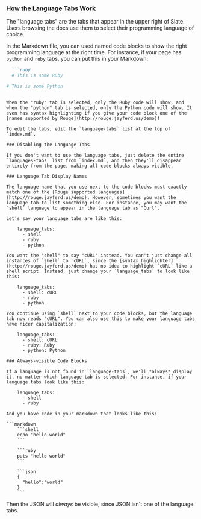 ### How the Language Tabs Work

The "language tabs" are the tabs that appear in the upper right of Slate. Users browsing the docs use them to select their programming language of choice.

In the Markdown file, you can used named code blocks to show the right programming language at the right time. For instance, if your page has `python` and `ruby` tabs, you can put this in your Markdown:

```markdown
  ```ruby
  # This is some Ruby
  ```
  
  ```python
  # This is some Python
  ```
```

When the "ruby" tab is selected, only the Ruby code will show, and when the "python" tab is selected, only the Python code will show. It even has syntax highlighting if you give your code block one of the [names supported by Rouge](http://rouge.jayferd.us/demo)!

To edit the tabs, edit the `language-tabs` list at the top of `index.md`.

### Disabling the Language Tabs

If you don't want to use the language tabs, just delete the entire `languages-tabs` list from `index.md`, and then they'll disappear entirely from the page, making all code blocks always visible.

### Language Tab Display Names

The language name that you use next to the code blocks must exactly match one of the [Rouge supported languages](http://rouge.jayferd.us/demo). However, sometimes you want the language tab to list something else. For instance, you may want the `shell` language to appear in the language tab as "Curl".

Let's say your language tabs are like this:

    language_tabs:
      - shell
      - ruby
      - python

You want the "shell" to say "cURL" instead. You can't just change all instances of `shell` to `cURL`, since the [syntax highlighter](http://rouge.jayferd.us/demo) has no idea to highlight `cURL` like a shell script. Instead, just change your `language_tabs` to look like this:

    language_tabs:
      - shell: cURL
      - ruby
      - python

You continue using `shell` next to your code blocks, but the language tab now reads "cURL". You can also use this to make your language tabs have nicer capitalization:

    language_tabs:
      - shell: cURL
      - ruby: Ruby
      - python: Python

### Always-visible Code Blocks

If a language is not found in `language-tabs`, we'll *always* display it, no matter which language tab is selected. For instance, if your language tabs look like this:

    language_tabs:
      - shell
      - ruby

And you have code in your markdown that looks like this:

```markdown
    ```shell
    echo "hello world"
    ```

    ```ruby
    puts "hello world"
    ```

    ```json
    {
      "hello":"world"
    }
    ```
```

Then the JSON will *always* be visible, since JSON isn't one of the language tabs.